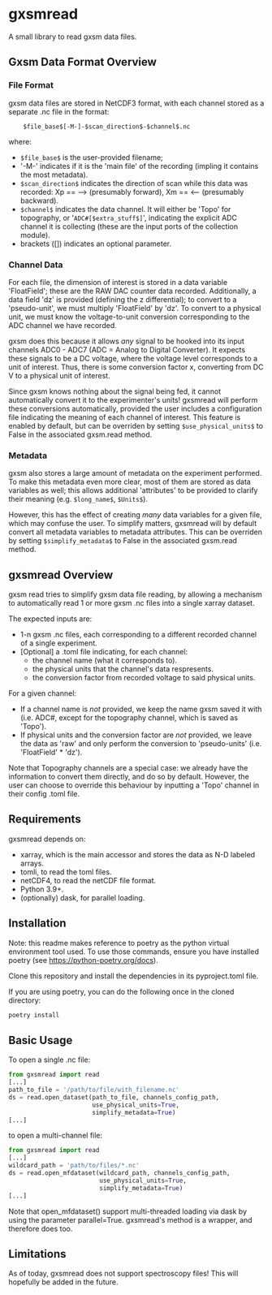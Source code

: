 # gxsmread

A small library to read gxsm data files.

## Gxsm Data Format Overview

### File Format

gxsm data files are stored in NetCDF3 format, with each channel stored as a separate .nc file in the format:

        $file_base$[-M-]-$scan_direction$-$channel$.nc
        
where:
- `$file_base$` is the user-provided filename;
- '-M-' indicates if it is the 'main file' of the recording (impling it
    contains the most metadata).
- `$scan_direction$` indicates the direction of scan while this data was
    recorded: Xp == --> (presumably forward), Xm == <-- (presumably
    backward).
- `$channel$` indicates the data channel. It will either be 'Topo' for
    topography, or '`ADC#[$extra_stuff$]`', indicating the explicit ADC
    channel it is collecting (these are the input ports of the
    collection module).
- brackets ([]) indicates an optional parameter.

### Channel Data

For each file, the dimension of interest is stored in a data variable 'FloatField'; these are the RAW DAC counter data recorded. Additionally, a data field 'dz' is provided (defining the z differential); to convert to a 'pseudo-unit', we must multiply 'FloatField' by 'dz'. To convert to a physical unit, we must know the voltage-to-unit conversion corresponding to the ADC channel we have recorded.

gxsm does this because it allows *any* signal to be hooked into its input channels ADC0 - ADC7 (ADC = Analog to Digital Converter). It expects these signals to be a DC voltage, where the voltage level corresponds to a unit of interest. Thus, there is some conversion factor x, converting from DC V to a physical unit of interest.

Since gxsm knows nothing about the signal being fed, it cannot automatically convert it to the experimenter's units! gxsmread will perform these conversions automatically, provided the user includes a configuration file indicating the meaning of each channel of interest. This feature is enabled by default, but can be overriden by setting `$use_physical_units$` to False in the associated gxsm.read method.

### Metadata

gxsm also stores a large amount of metadata on the experiment performed. To make this metadata even more clear, most of them are stored as data variables as well; this allows additional 'attributes' to be provided to clarify their meaning (e.g. `$long_name$`, `$Units$`).

However, this has the effect of creating *many* data variables for a given file, which may confuse the user. To simplify matters, gxsmread will by default convert all metadata variables to metadata attributes. This can be overriden by setting `$simplify_metadata$` to False in the associated gxsm.read method.

## gxsmread Overview

gxsm read tries to simplify gxsm data file reading, by allowing a mechanism to automatically read 1 or more gxsm .nc files into a single xarray dataset.

The expected inputs are:
- 1-n gxsm .nc files, each corresponding to a different recorded channel of a single experiment.
- [Optional] a .toml file indicating, for each channel:
  + the channel name (what it corresponds to).
  + the physical units that the channel's data respresents.
  + the conversion factor from recorded voltage to said physical units.

For a given channel:
- If a channel name is *not* provided, we keep the name gxsm saved it with (i.e. ADC#, except for the topography channel, which is saved as 'Topo').
- If physical units and the conversion factor are *not* provided, we leave the data as 'raw' and only perform the conversion to 'pseudo-units' (i.e. 'FloatField' * 'dz').

Note that Topography channels are a special case: we already have the information to convert them directly, and do so by default. However, the user can choose to override this behaviour by inputting a 'Topo' channel in their config .toml file.

## Requirements

gxsmread depends on:
- xarray, which is the main accessor and stores the data as N-D labeled arrays.
- tomli, to read the toml files.
- netCDF4, to read the netCDF file format.
- Python 3.9+.
- (optionally) dask, for parallel loading.

## Installation

Note: this readme makes reference to poetry as the python virtual environment tool used. To use those commands, ensure you have installed poetry (see https://python-poetry.org/docs).

Clone this repository and install the dependencies in its pyproject.toml file.

If you are using poetry, you can do the following once in the cloned directory:

``` sh
poetry install
```

## Basic Usage

To open a single .nc file:

``` python
from gxsmread import read
[...]
path_to_file = '/path/to/file/with_filename.nc'
ds = read.open_dataset(path_to_file, channels_config_path,
                       use_physical_units=True,
                       simplify_metadata=True)
[...]

```

to open a multi-channel file:

``` python
from gxsmread import read
[...]
wildcard_path = 'path/to/files/*.nc'
ds = read.open_mfdataset(wildcard_path, channels_config_path,
                         use_physical_units=True,
                         simplify_metadata=True)
[...]
```

Note that open_mfdataset() support multi-threaded loading via dask by using the parameter parallel=True. gxsmread's method is a wrapper, and therefore does too.

## Limitations

As of today, gxsmread does not support spectroscopy files! This will hopefully be added in the future.
